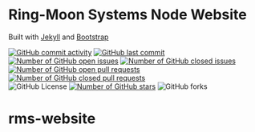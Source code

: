 # Ring-Moon Systems Node Website

Built with [Jekyll](https://jekyllrb.com/) and [Bootstrap](http://getbootstrap.com/)

[![GitHub commit activity](https://img.shields.io/github/commit-activity/m/SETI/rms-website)](https://github.com/SETI/rms-website/commits/main/)
[![GitHub last commit](https://img.shields.io/github/last-commit/SETI/rms-website)](https://github.com/SETI/rms-website/commits/main/)
<br />
[![Number of GitHub open issues](https://img.shields.io/github/issues-raw/SETI/rms-website)](https://github.com/SETI/rms-website/issues)
[![Number of GitHub closed issues](https://img.shields.io/github/issues-closed-raw/SETI/rms-website)](https://github.com/SETI/rms-website/issues)
[![Number of GitHub open pull requests](https://img.shields.io/github/issues-pr-raw/SETI/rms-website)](https://github.com/SETI/rms-website/pulls)
[![Number of GitHub closed pull requests](https://img.shields.io/github/issues-pr-closed-raw/SETI/rms-website)](https://github.com/SETI/rms-website/pulls)
<br />
![GitHub License](https://img.shields.io/github/license/SETI/rms-website)
[![Number of GitHub stars](https://img.shields.io/github/stars/SETI/rms-website)](https://github.com/SETI/rms-website/stargazers)
![GitHub forks](https://img.shields.io/github/forks/SETI/rms-website)

# rms-website

